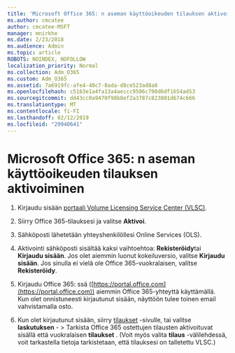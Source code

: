 ```yaml
---
title: 'Microsoft Office 365: n aseman käyttöoikeuden tilauksen aktivoiminen'
ms.author: cmcatee
author: cmcatee-MSFT
manager: mnirkhe
ms.date: 2/23/2018
ms.audience: Admin
ms.topic: article
ROBOTS: NOINDEX, NOFOLLOW
localization_priority: Normal
ms.collection: Adm_O365
ms.custom: Adm_O365
ms.assetid: 7a6919fc-afe4-40c7-8ada-d8ce523ad8a8
ms.openlocfilehash: c5163e1a4fa13a4aeccc9506c798d6df1654ad53
ms.sourcegitcommit: dd43cc0a9470f98b8ef2a3787c823801d674c666
ms.translationtype: MT
ms.contentlocale: fi-FI
ms.lasthandoff: 02/12/2019
ms.locfileid: "29940641"
---
```

# <a name="activating-a-microsoft-office-365-volume-license-subscription"></a>Microsoft Office 365: n aseman käyttöoikeuden tilauksen aktivoiminen

1. Kirjaudu sisään [portaali Volume Licensing Service Center (VLSC)](http://go.microsoft.com/fwlink/p/?LinkId=329762).
    
2. Siirry Office 365-tilauksesi ja valitse **Aktivoi**.
    
3. Sähköposti lähetetään yhteyshenkilöllesi Online Services (OLS).
    
4. Aktivointi sähköposti sisältää kaksi vaihtoehtoa: **Rekisteröidy**tai **Kirjaudu sisään**. Jos olet aiemmin luonut kokeiluversio, valitse **Kirjaudu sisään**. Jos sinulla ei vielä ole Office 365-vuokralaisen, valitse **Rekisteröidy**.
    
5. Kirjaudu Office 365: ssä ([https://portal.office.com](https://portal.office.com)) aiemmin Office 365-yhteyttä käyttämällä. Kun olet onnistuneesti kirjautunut sisään, näyttöön tulee toinen email vahvistamalla osto.
    
6. Kun olet kirjautunut sisään, siirry [tilaukset](https://go.microsoft.com/fwlink/p/?linkid=842054) -sivulle, tai valitse **laskutuksen**  - \> Tarkista Office 365 ostettujen tilausten aktivoituvat sisällä että vuokralaisen **tilaukset** . (Voit myös valita **tilaus** -välilehdessä, voit tarkastella tietoja tarkistetaan, että tilauksesi on talletettu VLSC.) 
    

